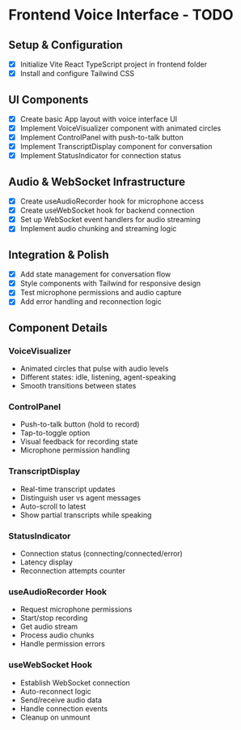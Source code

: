 # Frontend Voice Interface - TODO

## Setup & Configuration
- [x] Initialize Vite React TypeScript project in frontend folder
- [x] Install and configure Tailwind CSS

## UI Components
- [x] Create basic App layout with voice interface UI
- [x] Implement VoiceVisualizer component with animated circles
- [x] Implement ControlPanel with push-to-talk button
- [x] Implement TranscriptDisplay component for conversation
- [x] Implement StatusIndicator for connection status

## Audio & WebSocket Infrastructure
- [x] Create useAudioRecorder hook for microphone access
- [x] Create useWebSocket hook for backend connection
- [x] Set up WebSocket event handlers for audio streaming
- [x] Implement audio chunking and streaming logic

## Integration & Polish
- [x] Add state management for conversation flow
- [x] Style components with Tailwind for responsive design
- [x] Test microphone permissions and audio capture
- [x] Add error handling and reconnection logic

## Component Details

### VoiceVisualizer
- Animated circles that pulse with audio levels
- Different states: idle, listening, agent-speaking
- Smooth transitions between states

### ControlPanel
- Push-to-talk button (hold to record)
- Tap-to-toggle option
- Visual feedback for recording state
- Microphone permission handling

### TranscriptDisplay
- Real-time transcript updates
- Distinguish user vs agent messages
- Auto-scroll to latest
- Show partial transcripts while speaking

### StatusIndicator
- Connection status (connecting/connected/error)
- Latency display
- Reconnection attempts counter

### useAudioRecorder Hook
- Request microphone permissions
- Start/stop recording
- Get audio stream
- Process audio chunks
- Handle permission errors

### useWebSocket Hook
- Establish WebSocket connection
- Auto-reconnect logic
- Send/receive audio data
- Handle connection events
- Cleanup on unmount